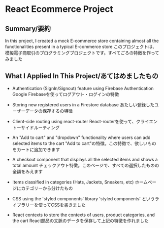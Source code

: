 # React Ecommerce Project

## Summary/要約

In this project, I created a mock E-commerce store containing almost all the functionalities present in a typical E-commerce store
このプロジェクトは、模擬電子商取引のプログラミングプロジェクトです。すべてごろの特徴を作ってみました

## What I Applied In This Project/あてはめましたもの

* Authentication (SignIn/Signout) feature using Firebase Authentication
Google Firebaseを使ってログアウト・ログインの特徴

* Storing new registered users in a Firestore database
あたしい登録したユーザーデータの保存するの特徴

* Client-side routing using react-router
React-routerを使って、クライエントーサイドルーティング

* An "Add to cart" and "dropdown" functionality where users can add selected items to the cart
"Add to cart"の特徴。この特徴で、欲しいものをカートに追加できます

* A checkout component that displays all the selected items and shows a total amount
チェックアウト特徴。このページで、すべての選択したものの全額をみえます

* Items classified in categories (Hats, Jackets, Sneakers, etc)
ホームページにカテゴリーから分けたもの

* CSS using the 'styled components' library
'styled components' というライブラリーを使ってCSSを書きました

* React contexts to store the contexts of users, product categories, and the cart
React部品の文脈のデータを保存して上記の特徴を作れました
